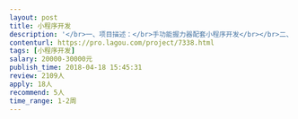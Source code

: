 ```yaml
---                
layout: post       
title: 小程序开发           
description: '</br>一、项目描述：</br>手功能握力器配套小程序开发</br></br>二、主要功能点：</br>1、蓝牙绑定、解绑、数据交互；</br>2、捏握次数显示、握力显示；</br>3、好友管理；</br>4、排行榜管理；</br></br>三、可参考产品：</br>无</br></br>四、人员要求：</br>1、有微信小程序开发经验；</br>2、有微信蓝牙连接开发经验；</br>3、良好的沟通能力和契约精神。</br>'     
contenturl: https://pro.lagou.com/project/7338.html      
tags: [小程序开发]            
salary: 20000-30000元          
publish_time: 2018-04-18 15:45:31         
review: 2109人                   
apply: 18人                   
recommend: 5人                   
time_range: 1-2周              
---                 
```

